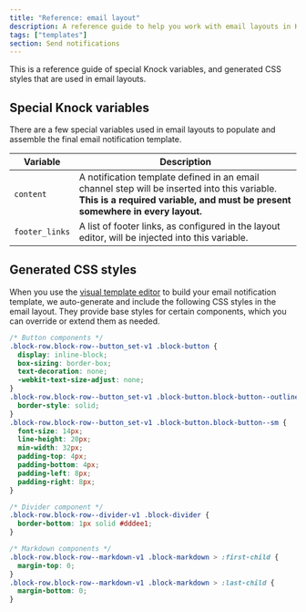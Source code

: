 ```yaml
---
title: "Reference: email layout"
description: A reference guide to help you work with email layouts in Knock.
tags: ["templates"]
section: Send notifications
---
```


This is a reference guide of special Knock variables, and generated CSS styles that are used in email layouts.

## Special Knock variables

There are a few special variables used in email layouts to populate and assemble the final email notification template.

| Variable       | Description                                                                                                                                                                   |
| -------------- | ----------------------------------------------------------------------------------------------------------------------------------------------------------------------------- |
| `content`      | A notification template defined in an email channel step will be inserted into this variable. **This is a required variable, and must be present somewhere in every layout.** |
| `footer_links` | A list of footer links, as configured in the layout editor, will be injected into this variable.                                                                              |

## Generated CSS styles

When you use the [visual template editor](/send-notifications/designing-workflows#visual-editing-with-drag-and-drop-components) to build your email notification template, we auto-generate and include the following CSS styles in the email layout. They provide base styles for certain components, which you can override or extend them as needed.

```css Base component styles
/* Button components */
.block-row.block-row--button_set-v1 .block-button {
  display: inline-block;
  box-sizing: border-box;
  text-decoration: none;
  -webkit-text-size-adjust: none;
}
.block-row.block-row--button_set-v1 .block-button.block-button--outline {
  border-style: solid;
}
.block-row.block-row--button_set-v1 .block-button.block-button--sm {
  font-size: 14px;
  line-height: 20px;
  min-width: 32px;
  padding-top: 4px;
  padding-bottom: 4px;
  padding-left: 8px;
  padding-right: 8px;
}

/* Divider component */
.block-row.block-row--divider-v1 .block-divider {
  border-bottom: 1px solid #dddee1;
}

/* Markdown components */
.block-row.block-row--markdown-v1 .block-markdown > :first-child {
  margin-top: 0;
}
.block-row.block-row--markdown-v1 .block-markdown > :last-child {
  margin-bottom: 0;
}
```
